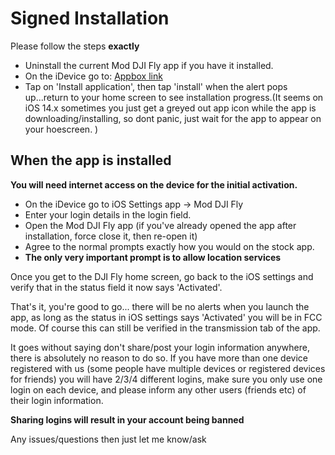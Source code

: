 # Signed Installation
Please follow the steps **exactly**

* Uninstall the current Mod DJI Fly app if you have it installed.
* On the iDevice go to: [Appbox link](https://tiny.app.link/S5PU8HOInbb)
* Tap on 'Install application', then tap 'install' when the alert pops up...return 	to your home screen to see installation progress.(It seems on iOS 14.x sometimes you just get a greyed out app icon while the app is downloading/installing, so dont panic, just wait for the app to appear on your hoescreen. )

## When the app is installed

**You will need internet access on the device for the initial activation.**

* On the iDevice go to iOS Settings app -> Mod DJI Fly
* Enter your login details in the login field.
* Open the Mod DJI Fly app (if you've already opened the app after installation, force close it, then re-open it)
* Agree to the normal prompts exactly how you would on the stock app.
* **The only very important prompt is to allow location services**

Once you get to the DJI Fly home screen, go back to the iOS settings and verify that in the status field it now says 'Activated'.

That's it, you're good to go... there will be no alerts when you launch the app, as long as the status in iOS settings says 'Activated' you will be in FCC mode. Of course this can still be verified in the transmission tab of the app.

It goes without saying don't share/post your login information anywhere, there is absolutely no reason to do so.
If you have more than one device registered with us (some people have multiple devices or registered devices for friends) you will have 2/3/4 different logins, make sure you only use one login on each device, and please inform any other users (friends etc) of their login information.

**Sharing logins will result in your account being banned**

Any issues/questions then just let me know/ask

